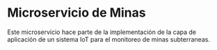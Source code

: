 # Microservicio de Minas
Este microservicio hace parte de la implementación de la capa de aplicación de un sistema IoT para el monitoreo de minas subterraneas.
